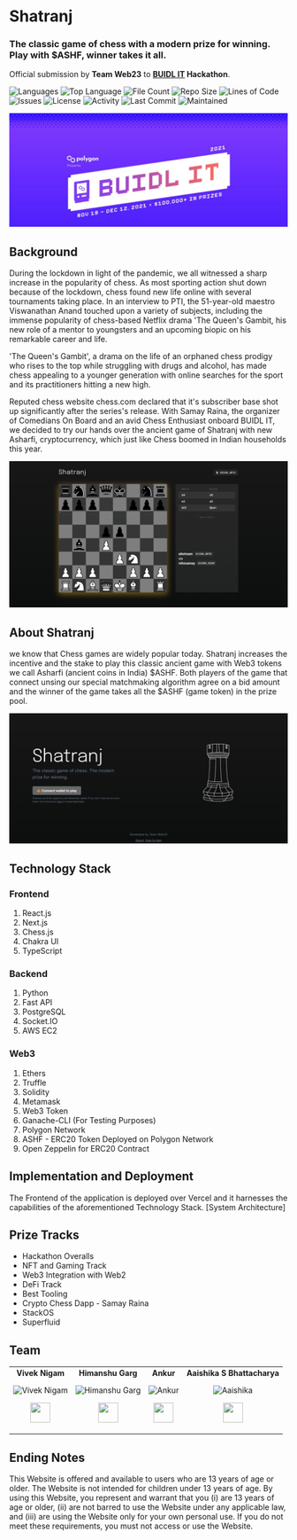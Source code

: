 # Shatranj
### The classic game of chess with a modern prize for winning. Play with $ASHF, winner takes it all.
Official submission by **Team Web23** to **[BUIDL IT](https://buidlit.polygon.technology/) Hackathon**.

![Languages](https://img.shields.io/github/languages/count/viveknigam3003/shatranj) ![Top Language](https://img.shields.io/github/languages/top/viveknigam3003/shatranj) ![File Count](https://img.shields.io/github/directory-file-count/viveknigam3003/shatranj) ![Repo Size](https://img.shields.io/github/repo-size/viveknigam3003/shatranj) ![Lines of Code](https://img.shields.io/tokei/lines/github/viveknigam3003/shatranj) ![Issues](https://img.shields.io/github/issues/viveknigam3003/shatranj) ![License](https://img.shields.io/github/license/viveknigam3003/shatranj) ![Activity](https://img.shields.io/github/commit-activity/m/viveknigam3003/shatranj) ![Last Commit](https://img.shields.io/github/last-commit/viveknigam3003/shatranj) ![Maintained](https://img.shields.io/maintenance/yes/2021)

![Header](repository-assets/Header.jpeg)

## Background
During the lockdown in light of the pandemic, we all witnessed a sharp increase in the popularity of chess.
As most sporting action shut down because of the lockdown, chess found new life online with several tournaments taking place. In an interview to PTI, the 51-year-old maestro Viswanathan Anand touched upon a variety of subjects, including the immense popularity of chess-based Netflix drama 'The Queen's Gambit, his new role of a mentor to youngsters and an upcoming biopic on his remarkable career and life.

'The Queen's Gambit', a drama on the life of an orphaned chess prodigy who rises to the top while struggling with drugs and alcohol, has made chess appealing to a younger generation with online searches for the sport and its practitioners hitting a new high.

Reputed chess website chess.com declared that it's subscriber base shot up significantly after the series's release. With Samay Raina, the organizer of Comedians On Board and an avid Chess Enthusiast onboard BUIDL IT, we decided to try our hands over the ancient game of Shatranj with new Asharfi, cryptocurrency, which just like Chess boomed in Indian households this year.

![Header](repository-assets/Shatranj-2.jpeg)

## About Shatranj
we know that Chess games are widely popular today. Shatranj increases the incentive and the stake to play this classic ancient game with Web3 tokens we call Asharfi (ancient coins in India) $ASHF. Both players of the game that connect unsing our special matchmaking algorithm agree on a bid amount and the winner of the game takes all the $ASHF (game token) in the prize pool.

![Header](repository-assets/Shatranj-1.jpeg)

## Technology Stack
### Frontend
1. React.js
2. Next.js
3. Chess.js
4. Chakra UI
5. TypeScript

### Backend
1. Python
2. Fast API
3. PostgreSQL
4. Socket.IO
5. AWS EC2

### Web3
1. Ethers
2. Truffle
3. Solidity
4. Metamask
5. Web3 Token
6. Ganache-CLI (For Testing Purposes)
7. Polygon Network
8. ASHF - ERC20 Token Deployed on Polygon Network
9. Open Zeppelin for ERC20 Contract

## Implementation and Deployment
The Frontend of the application is deployed over Vercel and it harnesses the capabilities of the aforementioned Technology Stack.
[System Architecture]

## Prize Tracks
 - Hackathon Overalls
 - NFT and Gaming Track
 - Web3 Integration with Web2
 - DeFi Track
 - Best Tooling
 - Crypto Chess Dapp - Samay Raina
 - StackOS
 - Superfluid

## Team

<table align="center">
<tr align="center">
<td>
<strong>Vivek Nigam</strong>
<p align="center">
<img src = "https://avatars.githubusercontent.com/u/30192068?v=4"  height="120" alt="Vivek Nigam">
</p>
<p align="center">
<a href = "https://github.com/viveknigam3003"><img src = "http://www.iconninja.com/files/241/825/211/round-collaboration-social-github-code-circle-network-icon.svg" width="36" height = "36"/></a>
</p>
</td>
<td>
<strong>Himanshu Garg</strong>
<p align="center">
<img src = "https://avatars.githubusercontent.com/u/35988194?v=4"  height="120" alt="Himanshu Garg">
</p>
<p align="center">
<a href = "https://github.com/merrcury"><img src = "http://www.iconninja.com/files/241/825/211/round-collaboration-social-github-code-circle-network-icon.svg" width="36" height = "36"/></a>
</p>
</td>
<td>
<strong>Ankur</strong>
<p align="center">
<img src = "https://avatars.githubusercontent.com/u/34418414?v=4"  height="120" alt="Ankur">
</p>
<p align="center">
<a href = "https://github.com/ankuraxz"><img src = "http://www.iconninja.com/files/241/825/211/round-collaboration-social-github-code-circle-network-icon.svg" width="36" height = "36"/></a>
</p>
</td>
<td>
<strong>Aaishika S Bhattacharya</strong>
<p align="center">
<img src = "https://avatars.githubusercontent.com/u/52964353?v=4"  height="120" alt="Aaishika">
</p>
<p align="center">
<a href = "https://github.com/aaishikasb"><img src = "http://www.iconninja.com/files/241/825/211/round-collaboration-social-github-code-circle-network-icon.svg" width="36" height = "36"/></a>
</p>
</td>
</tr>
</table>

## Ending Notes
This Website is offered and available to users who are 13 years of age or older. The Website is not intended for children under 13 years of age. By using this Website, you represent and warrant that you (i) are 13 years of age or older, (ii) are not barred to use the Website under any applicable law, and (iii) are using the Website only for your own personal use. If you do not meet these requirements, you must not access or use the Website.
